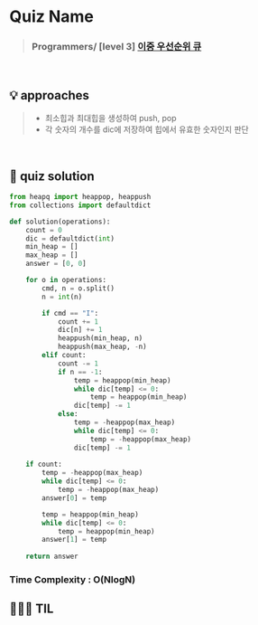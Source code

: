 # Quiz Name
> ### Programmers/ [level 3] <a href = "https://school.programmers.co.kr/learn/courses/30/lessons/42628#"> 이중 우선순위 큐 </a>

<br>

## 💡 approaches
>  - 최소힙과 최대힙을 생성하여 push, pop
>  - 각 숫자의 개수를 dic에 저장하여 힙에서 유효한 숫자인지 판단

<br>

## 🔑 quiz solution

```py
from heapq import heappop, heappush
from collections import defaultdict

def solution(operations):
    count = 0
    dic = defaultdict(int)
    min_heap = []
    max_heap = []
    answer = [0, 0]

    for o in operations:
        cmd, n = o.split()
        n = int(n)

        if cmd == "I":
            count += 1
            dic[n] += 1
            heappush(min_heap, n)
            heappush(max_heap, -n)
        elif count:
            count -= 1
            if n == -1:
                temp = heappop(min_heap)
                while dic[temp] <= 0:
                    temp = heappop(min_heap)
                dic[temp] -= 1
            else:
                temp = -heappop(max_heap)
                while dic[temp] <= 0:
                    temp = -heappop(max_heap)
                dic[temp] -= 1
    
    if count:
        temp = -heappop(max_heap)
        while dic[temp] <= 0:
            temp = -heappop(max_heap)  
        answer[0] = temp

        temp = heappop(min_heap)
        while dic[temp] <= 0:
            temp = heappop(min_heap)
        answer[1] = temp
    
    return answer
```
### Time Complexity : O(NlogN)
## 👩🏻‍🏫 TIL